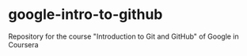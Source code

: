 # google-intro-to-github
Repository for the course "Introduction to Git and GitHub" of Google in Coursera
